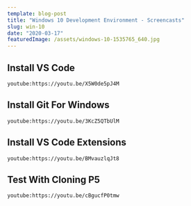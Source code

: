 ```yaml
---
template: blog-post
title: "Windows 10 Development Environment - Screencasts"
slug: win-10
date: "2020-03-17"
featuredImage: /assets/windows-10-1535765_640.jpg
---
```


## Install VS Code

`youtube:https://youtu.be/X5W0de5pJ4M`

## Install Git For Windows

`youtube:https://youtu.be/3KcZ5QTbUlM`

## Install VS Code Extensions

`youtube:https://youtu.be/BMvauzlqJt8`

## Test With Cloning P5

`youtube:https://youtu.be/cBgucfP0tmw`

